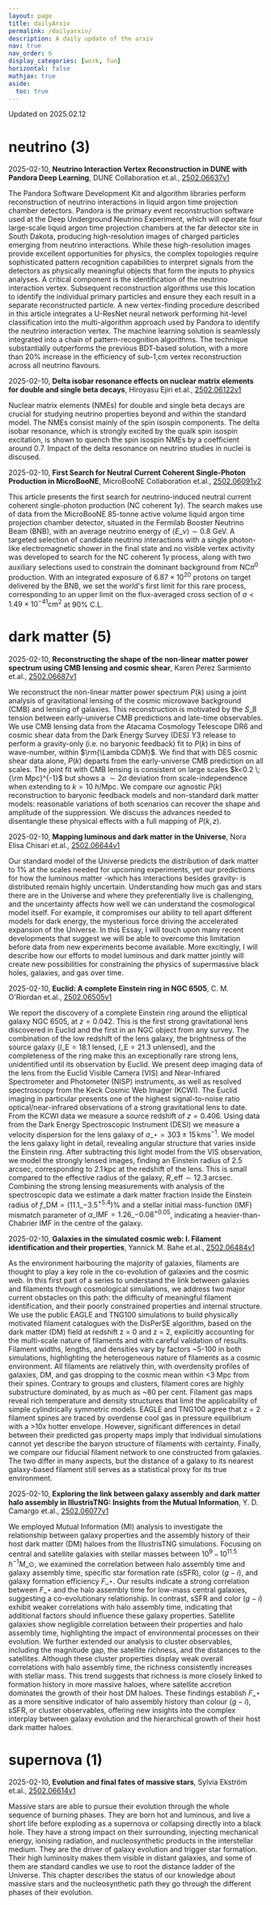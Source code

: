 ```yaml
---
layout: page
title: dailyArxiv
permalink: /dailyarxiv/
description: A daily update of the arxiv
nav: true
nav_order: 6
display_categories: [work, fun]
horizontal: false
mathjax: true
aside:
  toc: true
---
```


 Updated on 2025.02.12
# neutrino (3)

2025-02-10, **Neutrino Interaction Vertex Reconstruction in DUNE with Pandora Deep Learning**, DUNE Collaboration et.al., [2502.06637v1](http://arxiv.org/abs/2502.06637v1)

 The Pandora Software Development Kit and algorithm libraries perform reconstruction of neutrino interactions in liquid argon time projection chamber detectors. Pandora is the primary event reconstruction software used at the Deep Underground Neutrino Experiment, which will operate four large-scale liquid argon time projection chambers at the far detector site in South Dakota, producing high-resolution images of charged particles emerging from neutrino interactions. While these high-resolution images provide excellent opportunities for physics, the complex topologies require sophisticated pattern recognition capabilities to interpret signals from the detectors as physically meaningful objects that form the inputs to physics analyses. A critical component is the identification of the neutrino interaction vertex. Subsequent reconstruction algorithms use this location to identify the individual primary particles and ensure they each result in a separate reconstructed particle. A new vertex-finding procedure described in this article integrates a U-ResNet neural network performing hit-level classification into the multi-algorithm approach used by Pandora to identify the neutrino interaction vertex. The machine learning solution is seamlessly integrated into a chain of pattern-recognition algorithms. The technique substantially outperforms the previous BDT-based solution, with a more than 20\% increase in the efficiency of sub-1\,cm vertex reconstruction across all neutrino flavours.

2025-02-10, **Delta isobar resonance effects on nuclear matrix elements for double and single beta decays**, Hiroyasu Ejiri et.al., [2502.06122v1](http://arxiv.org/abs/2502.06122v1)

 Nuclear matrix elements (NMEs) for double and single beta decays are crucial for studying neutrino properties beyond and within the standard model. The NMEs consist mainly of the spin isospin components. The delta isobar resonance, which is strongly excited by the qualk spin isospin excitation, is shown to quench the spin isospin NMEs by a coefficient around 0.7. Impact of the delta resonance on neutrino studies in nuclei is discused.

2025-02-10, **First Search for Neutral Current Coherent Single-Photon Production in MicroBooNE**, MicroBooNE Collaboration et.al., [2502.06091v2](http://arxiv.org/abs/2502.06091v2)

 This article presents the first search for neutrino-induced neutral current coherent single-photon production (NC coherent 1$\gamma$). The search makes use of data from the MicroBooNE 85-tonne active volume liquid argon time projection chamber detector, situated in the Fermilab Booster Neutrino Beam (BNB), with an average neutrino energy of $\langle E\_{\nu}\rangle \sim 0.8$ GeV. A targeted selection of candidate neutrino interactions with a single photon-like electromagnetic shower in the final state and no visible vertex activity was developed to search for the NC coherent 1$\gamma$ process, along with two auxiliary selections used to constrain the dominant background from NC$\pi^0$ production. With an integrated exposure of $6.87 \times 10^{20}$ protons on target delivered by the BNB, we set the world's first limit for this rare process, corresponding to an upper limit on the flux-averaged cross section of $\sigma<1.49 \times 10^{-41}\text{cm}^2$ at 90\% C.L.

# dark matter (5)

2025-02-10, **Reconstructing the shape of the non-linear matter power spectrum using CMB lensing and cosmic shear**, Karen Perez Sarmiento et.al., [2502.06687v1](http://arxiv.org/abs/2502.06687v1)

 We reconstruct the non-linear matter power spectrum $P(k)$ using a joint analysis of gravitational lensing of the cosmic microwave background (CMB) and lensing of galaxies. This reconstruction is motivated by the $S\_8$ tension between early-universe CMB predictions and late-time observables. We use CMB lensing data from the Atacama Cosmology Telescope DR6 and cosmic shear data from the Dark Energy Survey (DES) Y3 release to perform a gravity-only (i.e. no baryonic feedback) fit to $P(k)$ in bins of wave-number, within $\rm{\Lambda CDM}$. We find that with DES cosmic shear data alone, $P(k)$ departs from the early-universe CMB prediction on all scales. The joint fit with CMB lensing is consistent on large scales $k<0.2 \;{\rm Mpc}^{-1}$ but shows a $\sim 2 \sigma$ deviation from scale-independence when extending to $k = 10 \;h/\mathrm{Mpc}$. We compare our agnostic $P(k)$ reconstruction to baryonic feedback models and non-standard dark matter models: reasonable variations of both scenarios can recover the shape and amplitude of the suppression. We discuss the advances needed to disentangle these physical effects with a full mapping of $P(k,z)$.

2025-02-10, **Mapping luminous and dark matter in the Universe**, Nora Elisa Chisari et.al., [2502.06644v1](http://arxiv.org/abs/2502.06644v1)

 Our standard model of the Universe predicts the distribution of dark matter to $1\%$ at the scales needed for upcoming experiments, yet our predictions for how the luminous matter -which has interactions besides gravity- is distributed remain highly uncertain. Understanding how much gas and stars there are in the Universe and where they preferentially live is challenging, and the uncertainty affects how well we can understand the cosmological model itself. For example, it compromises our ability to tell apart different models for dark energy, the mysterious force driving the accelerated expansion of the Universe. In this Essay, I will touch upon many recent developments that suggest we will be able to overcome this limitation before data from new experiments become available. More excitingly, I will describe how our efforts to model luminous and dark matter jointly will create new possibilities for constraining the physics of supermassive black holes, galaxies, and gas over time.

2025-02-10, **Euclid: A complete Einstein ring in NGC 6505**, C. M. O'Riordan et.al., [2502.06505v1](http://arxiv.org/abs/2502.06505v1)

 We report the discovery of a complete Einstein ring around the elliptical galaxy NGC 6505, at $z=0.042$. This is the first strong gravitational lens discovered in Euclid and the first in an NGC object from any survey. The combination of the low redshift of the lens galaxy, the brightness of the source galaxy ($I\_\mathrm{E}=18.1$ lensed, $I\_\mathrm{E}=21.3$ unlensed), and the completeness of the ring make this an exceptionally rare strong lens, unidentified until its observation by Euclid. We present deep imaging data of the lens from the Euclid Visible Camera (VIS) and Near-Infrared Spectrometer and Photometer (NISP) instruments, as well as resolved spectroscopy from the Keck Cosmic Web Imager (KCWI). The Euclid imaging in particular presents one of the highest signal-to-noise ratio optical/near-infrared observations of a strong gravitational lens to date. From the KCWI data we measure a source redshift of $z=0.406$. Using data from the Dark Energy Spectroscopic Instrument (DESI) we measure a velocity dispersion for the lens galaxy of $\sigma\_\star=303\pm15\,\mathrm{kms}^{-1}$. We model the lens galaxy light in detail, revealing angular structure that varies inside the Einstein ring. After subtracting this light model from the VIS observation, we model the strongly lensed images, finding an Einstein radius of 2.5 arcsec, corresponding to $2.1\,\mathrm{kpc}$ at the redshift of the lens. This is small compared to the effective radius of the galaxy, $R\_\mathrm{eff}\sim 12.3\,\mathrm{arcsec}$. Combining the strong lensing measurements with analysis of the spectroscopic data we estimate a dark matter fraction inside the Einstein radius of $f\_\mathrm{DM} = (11.1\_{-3.5}^{+5.4})\%$ and a stellar initial mass-function (IMF) mismatch parameter of $\alpha\_\mathrm{IMF} = 1.26\_{-0.08}^{+0.05}$, indicating a heavier-than-Chabrier IMF in the centre of the galaxy.

2025-02-10, **Galaxies in the simulated cosmic web: I. Filament identification and their properties**, Yannick M. Bahe et.al., [2502.06484v1](http://arxiv.org/abs/2502.06484v1)

 As the environment harbouring the majority of galaxies, filaments are thought to play a key role in the co-evolution of galaxies and the cosmic web. In this first part of a series to understand the link between galaxies and filaments through cosmological simulations, we address two major current obstacles on this path: the difficulty of meaningful filament identification, and their poorly constrained properties and internal structure. We use the public EAGLE and TNG100 simulations to build physically motivated filament catalogues with the DisPerSE algorithm, based on the dark matter (DM) field at redshift z = 0 and z = 2, explicitly accounting for the multi-scale nature of filaments and with careful validation of results. Filament widths, lengths, and densities vary by factors ~5-100 in both simulations, highlighting the heterogeneous nature of filaments as a cosmic environment. All filaments are relatively thin, with overdensity profiles of galaxies, DM, and gas dropping to the cosmic mean within <3 Mpc from their spines. Contrary to groups and clusters, filament cores are highly substructure dominated, by as much as ~80 per cent. Filament gas maps reveal rich temperature and density structures that limit the applicability of simple cylindrically symmetric models. EAGLE and TNG100 agree that z = 2 filament spines are traced by overdense cool gas in pressure equilibrium with a >10x hotter envelope. However, significant differences in detail between their predicted gas property maps imply that individual simulations cannot yet describe the baryon structure of filaments with certainty. Finally, we compare our fiducial filament network to one constructed from galaxies. The two differ in many aspects, but the distance of a galaxy to its nearest galaxy-based filament still serves as a statistical proxy for its true environment.

2025-02-10, **Exploring the link between galaxy assembly and dark matter halo assembly in IllustrisTNG: Insights from the Mutual Information**, Y. D. Camargo et.al., [2502.06077v1](http://arxiv.org/abs/2502.06077v1)

 We employed Mutual Information (MI) analysis to investigate the relationship between galaxy properties and the assembly history of their host dark matter (DM) haloes from the IllustrisTNG simulations. Focusing on central and satellite galaxies with stellar masses between $10^{9} \, - \, 10^{11.5}\, h^{-1} M\_\odot$, we examined the correlation between halo assembly time and galaxy assembly time, specific star formation rate (sSFR), color $(g-i)$, and galaxy formation efficiency $F\_\star$. Our results indicate a strong correlation between $F\_\star$ and the halo assembly time for low-mass central galaxies, suggesting a co-evolutionary relationship. In contrast, sSFR and color $(g-i)$ exhibit weaker correlations with halo assembly time, indicating that additional factors should influence these galaxy properties. Satellite galaxies show negligible correlation between their properties and halo assembly time, highlighting the impact of environmental processes on their evolution. We further extended our analysis to cluster observables, including the magnitude gap, the satellite richness, and the distances to the satellites. Although these cluster properties display weak overall correlations with halo assembly time, the richness consistently increases with stellar mass. This trend suggests that richness is more closely linked to formation history in more massive haloes, where satellite accretion dominates the growth of their host DM haloes. These findings establish $F\_\star$ as a more sensitive indicator of halo assembly history than colour $(g-i)$, sSFR, or cluster observables, offering new insights into the complex interplay between galaxy evolution and the hierarchical growth of their host dark matter haloes.

# supernova (1)

2025-02-10, **Evolution and final fates of massive stars**, Sylvia Ekström et.al., [2502.06614v1](http://arxiv.org/abs/2502.06614v1)

 Massive stars are able to pursue their evolution through the whole sequence of burning phases. They are born hot and luminous, and live a short life before exploding as a supernova or collapsing directly into a black hole. They have a strong impact on their surrounding, injecting mechanical energy, ionising radiation, and nucleosynthetic products in the interstellar medium. They are the driver of galaxy evolution and trigger star formation. Their high luminosity makes them visible in distant galaxies, and some of them are standard candles we use to root the distance ladder of the Universe. This chapter describes the status of our knowledge about massive stars and the nucleosynthetic path they go through the different phases of their evolution.

